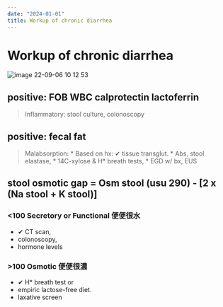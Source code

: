 ```yaml
---
date: "2024-01-01"
title: Workup of chronic diarrhea
---
```


# Workup of chronic diarrhea

![image 22-09-06 10 12 53](https://i.imgur.com/pHyzb60.png)

## positive: FOB WBC calprotectin lactoferrin
> Inflammatory: stool culture, colonoscopy
## positive: fecal fat
> Malabsorption:
	* Based on hx: ✔ tissue transglut.
	* Abs, stool elastase,
	* 14C-xylose & H* breath tests,
	* EGD w/ bx, EUS

## stool osmotic gap = Osm stool (usu 290) - [2 x (Na stool + K stool)]
### <100 Secretory or Functional 便便很水
* ✔  CT scan,
* colonoscopy,
* hormone levels
### >100 Osmotic 便便很濃
* ✔  H* breath test or
* empiric lactose-free diet.
* laxative screen
